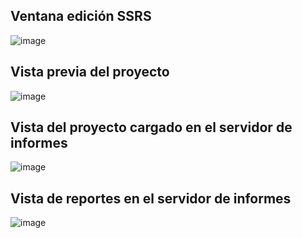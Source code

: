 ## Ventana edición SSRS
![image](https://github.com/user-attachments/assets/2428119e-d069-4c3c-95f8-b11533877374)

## Vista previa del proyecto
![image](https://github.com/user-attachments/assets/4f91bde5-8399-48f4-9311-c6fd27e5358e)

## Vista del proyecto cargado en el servidor de informes

![image](https://github.com/user-attachments/assets/6e0fe778-94c8-4fe3-8baf-1064078d2f22)

## Vista de reportes en el servidor de informes 
![image](https://github.com/user-attachments/assets/ea6733d1-931b-4cef-9957-76f596c45bd0)




